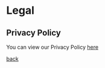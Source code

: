 # Legal

## Privacy Policy
You can view our Privacy Policy <a href="privacypolicy">here</a>

<a href="javascript:window.close();">back</a>
